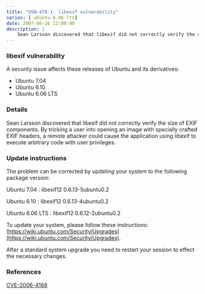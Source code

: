 ```yaml
---
title: "USN-478-1: libexif vulnerability"
series: [ ubuntu-6.06-lts]
date: 2007-06-26 12:00:00
description: |
    Sean Larsson discovered that libexif did not correctly verify the size of EXIF components.  By tricking a user into opening an image with specially crafted EXIF headers, a remote attacker could cause the application using libexif to execute arbitrary code with user privileges.
--- 
```

 
 


### libexif vulnerability

A security issue affects these releases of Ubuntu and its derivatives:

* Ubuntu 7.04
* Ubuntu 6.10
* Ubuntu 6.06 LTS

### Details

Sean Larsson discovered that libexif did not correctly verify the size of EXIF components. By tricking a user into opening an image with specially crafted EXIF headers, a remote attacker could cause the application using libexif to execute arbitrary code with user privileges.

### Update instructions

The problem can be corrected by updating your system to the following package version:

Ubuntu 7.04
 : libexif12 <span>0.6.13-5ubuntu0.2</span>

Ubuntu 6.10
 : libexif12 <span>0.6.13-4ubuntu0.2</span>

Ubuntu 6.06 LTS
 : libexif12 <span>0.6.12-2ubuntu0.2</span>

To update your system, please follow these instructions: [https://wiki.ubuntu.com/Security/Upgrades](https://wiki.ubuntu.com/Security/Upgrades).

After a standard system upgrade you need to restart your session to effect the necessary changes.

### References

 
 [CVE-2006-4168](http://people.ubuntu.com/~ubuntu-security/cve/CVE-2006-4168)
 

